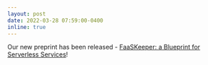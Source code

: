 ```yaml
---
layout: post
date: 2022-03-28 07:59:00-0400
inline: true
---
```


Our new preprint has been released - [FaaSKeeper: a Blueprint for Serverless Services](/publications#copik2022faaskeeper)!

